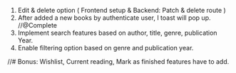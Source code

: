 1. Edit & delete option ( Frontend setup & Backend: Patch & delete route )
2. After added a new books by authenticate user, I toast will pop up.
   //@Complete
3. Implement search features based on author, title, genre, publication Year.
4. Enable filtering option based on genre and publication year.

//# Bonus: Wishlist, Current reading, Mark as finished features have to add.
